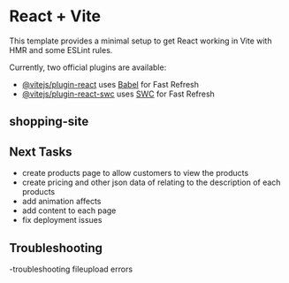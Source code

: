 # React + Vite

This template provides a minimal setup to get React working in Vite with HMR and some ESLint rules.

Currently, two official plugins are available:

- [@vitejs/plugin-react](https://github.com/vitejs/vite-plugin-react/blob/main/packages/plugin-react/README.md) uses [Babel](https://babeljs.io/) for Fast Refresh
- [@vitejs/plugin-react-swc](https://github.com/vitejs/vite-plugin-react-swc) uses [SWC](https://swc.rs/) for Fast Refresh

## shopping-site

## Next Tasks

- create products page to allow customers to view the products
- create pricing and other json data of relating to the description of each products
- add animation affects
- add content to each page
- fix deployment issues

## Troubleshooting

-troubleshooting fileupload errors
